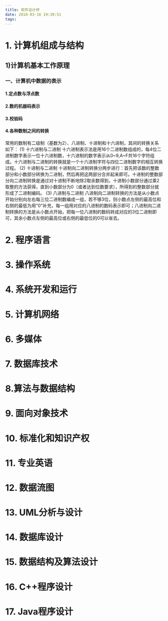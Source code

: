 ```yaml
---
title: 软件设计师
date: 2018-03-16 19:39:51
tags:
---
```


# 1. 计算机组成与结构

## 1)计算机基本工作原理

### 一、计算机中数据的表示

#### 1.定点数与浮点数
#### 2.数的机器码表示
#### 3.校验码
#### 4.各种数制之间的转换

常用的数制有二级制（基数为2）、八进制、十进制和十六进制，其间的转换关系如下：
  (1) 十六进制与二进制
    十六进制表示法是用16个二进制数组成的，每4位二进制数字表示一位十六进制数，十六进制的数字表示从0~9,A~F共16个字符组成。十六进制与二进制的转换就是一个十六进制字符与四位二进制数字的相互转换过程。
  (2) 十进制与二进制
    十进制向二进制转换分两步进行：首先把该数的整数部分和小数部分转换为二进制，然后再把这两部分合并起来即可。十进制的整数部分向二进制转换是通过对十进制不断地除2取余数得到，十进制小数部分通过乘2取整的方法获得，直到小数部分为0（或者达到位数要求），所得到的整数部分就形成了二进制编码。
  (3) 八进制与二进制
    八进制向二进制转换的方法是从小数点开始分别向左右每三位二进制数编成一组，若不够3位，则小数点左侧的最高位和右侧的最低为用"0"补充，每一组用对应的八进制的数码表示即可；八进制向二进制转换的方法是从小数点开始，把每一位八进制的数码转成对应的3位二进制即可，其余小数点左侧的最高位或右侧的最低位的0可以省去。

# 2. 程序语言

# 3. 操作系统

# 4. 系统开发和运行

# 5. 计算机网络

# 6. 多媒体

# 7. 数据库技术

# 8.算法与数据结构

# 9. 面向对象技术

# 10. 标准化和知识产权

# 11. 专业英语

# 12. 数据流图

# 13. UML分析与设计

# 14. 数据库设计

# 15. 数据结构及算法设计

# 16. C++程序设计

# 17. Java程序设计
